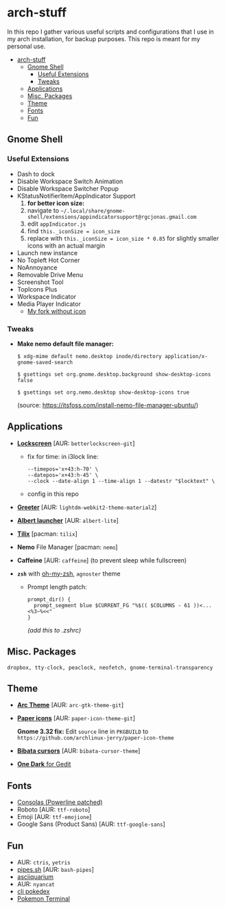 # arch-stuff
In this repo I gather various useful scripts and configurations that I use in my arch installation, for backup purposes. This repo is meant for my personal use.

- [arch-stuff](#arch-stuff)
  - [Gnome Shell](#gnome-shell)
    - [Useful Extensions](#useful-extensions)
    - [Tweaks](#tweaks)
  - [Applications](#applications)
  - [Misc. Packages](#misc-packages)
  - [Theme](#theme)
  - [Fonts](#fonts)
  - [Fun](#fun)

## Gnome Shell

### Useful Extensions
* Dash to dock
* Disable Workspace Switch Animation
* Disable Workspace Switcher Popup
* KStatusNotifierItem/AppIndicator Support
  1. **for better icon size:**
  2. navigate to `~/.local/share/gnome-shell/extensions/appindicatorsupport@rgcjonas.gmail.com`
  3. edit `appIndicator.js`
  4. find `this._iconSize = icon_size`
  5. replace with `this._iconSize = icon_size * 0.85` for slightly smaller icons with an actual margin
* Launch new instance
* No Topleft Hot Corner
* NoAnnoyance
* Removable Drive Menu
* Screenshot Tool
* TopIcons Plus
* Workspace Indicator  
* Media Player Indicator 
  * [My fork without icon](https://github.com/realChesta/gnome-shell-extensions-mediaplayer)

### Tweaks

* **Make nemo default file manager:**

   ```shell
   $ xdg-mime default nemo.desktop inode/directory application/x-gnome-saved-search

   $ gsettings set org.gnome.desktop.background show-desktop-icons false

   $ gsettings set org.nemo.desktop show-desktop-icons true
   ```
   (source: https://itsfoss.com/install-nemo-file-manager-ubuntu/)


## Applications

* [**Lockscreen**](https://github.com/pavanjadhaw/betterlockscreen) [AUR: `betterlockscreen-git`]
  * fix for time: in i3lock line:
    ```shell
    --timepos='x+43:h-70' \
	--datepos='x+43:h-45' \
	--clock --date-align 1 --time-align 1 --datestr "$locktext" \
    ```
  * config in this repo

* [**Greeter**](https://github.com/FallingSnow/lightdm-webkit2-material2) [AUR: `lightdm-webkit2-theme-material2`]

* [**Albert launcher**](https://github.com/albertlauncher/albert) [AUR: `albert-lite`]

* [**Tilix**](https://gnunn1.github.io/tilix-web/) [pacman: `tilix`]

* **Nemo** File Manager [pacman: `nemo`]

* **Caffeine** [AUR: `caffeine`] (to prevent sleep while fullscreen)

* **`zsh`** with [oh-my-zsh](https://ohmyz.sh/), `agnoster` theme
  * Prompt length patch: 
    ```shell
    prompt_dir() {
      prompt_segment blue $CURRENT_FG "%$(( $COLUMNS - 61 ))<...<%3~%<<"
    }
    ```
    _(add this to .zshrc)_

## Misc. Packages

```
dropbox, tty-clock, peaclock, neofetch, gnome-terminal-transparency
```

## Theme

* [**Arc Theme**](https://github.com/NicoHood/arc-theme) [AUR: `arc-gtk-theme-git`]
* [**Paper icons**](https://snwh.org/paper) [AUR: `paper-icon-theme-git`]
  
  **Gnome 3.32 fix:** Edit `source` line in `PKGBUILD` to `https://github.com/archlinux-jerry/paper-icon-theme`

* [**Bibata cursors**](https://github.com/KaizIqbal/Bibata_Cursor) [AUR: `bibata-cursor-theme`]

* [**One Dark** for Gedit](https://github.com/Peter-van-der-Velde/Two-Dark)

## Fonts

* [Consolas (Powerline patched)](https://github.com/Znuff/consolas-powerline)
* Roboto [AUR: `ttf-roboto`]
* Emoji [AUR: `ttf-emojione`]
* Google Sans (Product Sans) [AUR: `ttf-google-sans`]

## Fun
* AUR: `ctris`, `yetris`
* [pipes.sh](https://github.com/pipeseroni/pipes.sh) [AUR: `bash-pipes`]
* [asciiquarium](https://robobunny.com/projects/asciiquarium/html/)
* AUR: `nyancat`
* [cli pokedex](https://github.com/realChesta/pokedex-cli/tree/transparency)
* [Pokemon Terminal](https://github.com/realChesta/Pokemon-Terminal/tree/print-path)
